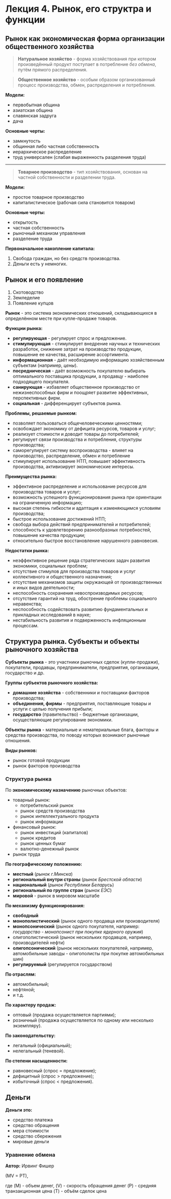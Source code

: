 # Лекция 4. Рынок, его структра и функции

## Рынок как экономическая форма организации общественного хозяйства
> **Натуральное хозяйство** - форма хозяйствования при котором произведённый продукт поступает в потребление *без обмена*, путём прямого распределения.

> **Общественное хозяйство** - особым образом организованный процесс производства, обмен, распределения и потребления.

**Модели:**
- первобытная община
- азиатская община
- славянская задруга
- дача

**Основные черты:**
- замкнутость
- общинная либо частная собственность
- иерархическое распределение
- труд универсален (слабая выраженность разделения труда)

***************

> **Товарное производство** - тип хозяйствования, основан на частной собственности и разделении труда.

**Модели:**
- простое товарное производство
- капиталистическое (рабочая сила становится товаром)

**Основные черты:**
- открытость
- частная собственность
- рыночный механизм управления
- разделение труда

**Первоначальное накопление капитала:**
1. Свобода граждан, но без средств производства.
2. Деньги есть у немногих.

## Рынок и его появление
1. Скотоводство
2. Земледелие
3. Появление купцов

**Рынок** - это система экономических отношений, складывающихся в определённом месте при купле-продаже товаров.

**Функции рынка:**
- **регулирующая** - регулирует спрос и предложение.
- **стимулирующая** - стимулирует внедрение научных и технических разработок, снижение затрат на производство продукции, повышение ее качества, расширение ассортимента.
- **информационная** - даёт необходимую информацию хозяйственным субъектам (например, *цены*).
- **посредническая** - даёт возможность покупателю выбирать оптимального поставщика продукции, а продавцу - наиболее подходящего покупателя.
- **санирующая** - избавляет общественное производство от нежизнеспособных фирм и поощряет развитие эффективных, перспективных фирм.
- **социальная** - дифференцирует субъектов рынка.

**Проблемы, решаемые рынком:**
- позволяет пользоваться общечеловеческими ценностями;
- освобождает экономику от дефицита ресурсов, товаров и услуг;
- реализует стоимости и доводит товары до потребителей;
- регулирует связи производства и потребления, структуры производства;
- саморегулирует систему воспроизводства - влияет на производство, распределение, обмен и потребление
- стимулирует использование НТП, повышает эффективность производства, активизирует экономические интересы.

**Преимущества рынка:**
- эффективное распределение и использование ресурсов для производства товаров и услуг;
- возможность успешного функционирования рынка при ориентации на ограниченную информацию;
- высокая степень гибкости и адаптация к изменяющимся условиям производства;
- быстрое использование достижений НТП;
- свобода выбора действий предпринимателей и потребителей;
- способность к удовлетворению разнообразных потребностей, повышение качества продукции;
- относительно быстрое восстановление нарушенного равновесия.

**Недостатки рынка:**
- неэффективное решение ряда стратегических задач развития экономики, социальных проблем;
- отсутствие стимулов для производства товаров и услуг коллективного и общественного назначения;
- отсутствие механизмов защиты окружающей от производственных и иных видов деятельности;
- неспособность сохранения невоспроизводимых ресурсов;
- отсутствие гарантий на труд, обострение проблемы социального неравенства;
- неспособность содействовать развитию фундаментальных и прикладных исследований в науке;
- нестабильность развития и подверженность инфляционным процессам.

## Структура рынка. Субъекты и объекты рыночного хозяйства
**Субъекты рынка** - это участники рыночных сделок (купли-продажи), покупатели, продавцы, предприниматели, предприятия, организации, государство и др.

**Группы субъектов рыночного хозяйства:**
- **домашние хозяйства** - собственники и поставщики факторов производства;
- **объединения, фирмы** - предприятия, поставляющие товары и услуги с целью получения прибыли;
- **государство** (правительство) - бюджетные организации, осуществляющие регулирование экономики.

**Объекты рынка** - материальные и нематериальные блага, факторы и средства производства, по поводу которых возникают рыночные отношения.

**Виды рынков:**
- рынок готовой продукции
- рынок факторов производства

### Структура рынка
По **экономическому назначению** рыночных объектов:
- товарный рынок:
  - потребительский рынок
  - рынок средств производства
  - рынок интеллектуального продукта
  - рынок информации
- финансовый рынок:
  - рынок инвестиций (капиталов)
  - рынок кредитов
  - рынок ценных бумаг
  - валютно-денежный рынок
- рынок труда

**По географическому положению:**
- **местный** (*рынок г.Минска*)
- **региональный внутри страны** (*рынок Брестской области*)
- **национальный** (*рынок Республики Беларусь*)
- **региональный по группе стран** (*рынок ЕЭС*)
- **мировой** - рынок в мировом масштабе

**По механизму функционирования:**
- **свободный**
- **монополистический** (рынок одного продавца или производителя)
- **монопсонический** (рынок одного покупателя, например: *государство - монопсонист при покупке ядерного оружия*)
- олигополистический (рынок нескольких продавцов, например, производителей нефти)
- **олигопсонический** (рынок нескольких покупателей, например, автомобильные заводы - олигополисты при покупке автомобильных шин)
- **регулируемый** (регулируется государством)

**По отраслям:**
- автомобильный;
- нефтяной;
- и т.д.

**По характеру продаж:**
- оптовый (продажа осуществляется партиями);
- розничный (продажа осуществляется по одному или несколько экземпляру).

**По законодательству:**
- легальный (официальный);
- нелегальный (теневой).

**По степени насыщенности:**
- равновесный (спрос = предложение);
- дефицитный (спрос > предложение);
- избыточный (спрос < предложения).

## Деньги
**Деньги это:**
- средство платежа
- средство обращения
- мера стоимости
- средство сбережения
- мировые деньги

### Уравнение обмена
**Автор:** Ирвинг Фишер

\(MV = PT\),

где \(M\) - объем денег,
\(V\) - скорость обращения денег
\(P\) - средняя транзакционная цена
\(T\) - объём сделок цена
